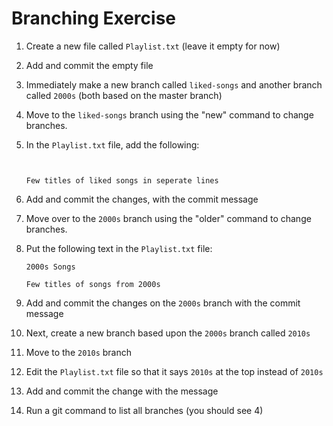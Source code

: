 # Branching Exercise


1. Create a new file called `Playlist.txt` (leave it empty for now)
2. Add and commit the empty file
3. Immediately make a new branch called `liked-songs` and another branch called `2000s` (both based on the master branch)
4. Move to the `liked-songs` branch using the "new" command to change branches.
5. In the `Playlist.txt` file, add the following:
    
    ```
    

    Few titles of liked songs in seperate lines
    ```
    
6. Add and commit the changes, with the commit message
7. Move over to the `2000s` branch using the "older" command to change branches.
8.  Put the following text in  the `Playlist.txt` file:
    
    ```
    2000s Songs

    Few titles of songs from 2000s
    ```
    
9. Add and commit the changes on the `2000s` branch with the commit message
10. Next, create a new branch based upon the `2000s` branch called `2010s`
11. Move to the `2010s` branch
12. Edit the `Playlist.txt` file so that it says `2010s` at the top instead of
`2010s` 
13. Add and commit the change with the message
14. Run a git command to list all branches (you should see 4)
